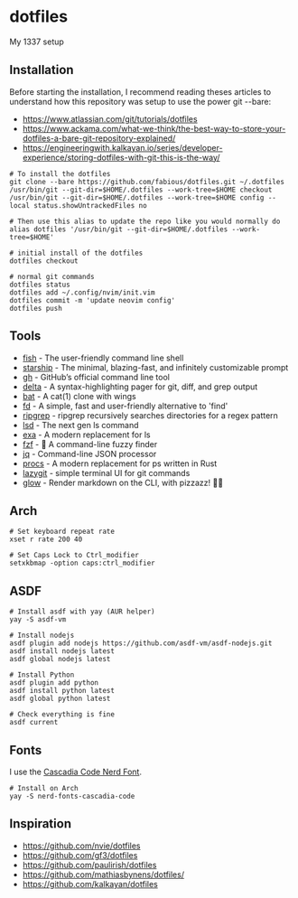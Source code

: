 # dotfiles
My 1337 setup

## Installation

Before starting the installation, I recommend reading theses articles to understand how this repository was setup to use the power git --bare:

- https://www.atlassian.com/git/tutorials/dotfiles
- https://www.ackama.com/what-we-think/the-best-way-to-store-your-dotfiles-a-bare-git-repository-explained/
- https://engineeringwith.kalkayan.io/series/developer-experience/storing-dotfiles-with-git-this-is-the-way/

```
# To install the dotfiles
git clone --bare https://github.com/fabious/dotfiles.git ~/.dotfiles
/usr/bin/git --git-dir=$HOME/.dotfiles --work-tree=$HOME checkout
/usr/bin/git --git-dir=$HOME/.dotfiles --work-tree=$HOME config --local status.showUntrackedFiles no
```

```
# Then use this alias to update the repo like you would normally do
alias dotfiles '/usr/bin/git --git-dir=$HOME/.dotfiles --work-tree=$HOME'

# initial install of the dotfiles
dotfiles checkout

# normal git commands
dotfiles status
dotfiles add ~/.config/nvim/init.vim
dotfiles commit -m 'update neovim config'
dotfiles push
```

## Tools

* [fish][fish] - The user-friendly command line shell
* [starship][starship] - The minimal, blazing-fast, and infinitely customizable prompt
* [gh][gh] - GitHub’s official command line tool
* [delta][delta] - A syntax-highlighting pager for git, diff, and grep output
* [bat][bat] - A cat(1) clone with wings
* [fd][fd] - A simple, fast and user-friendly alternative to 'find'
* [ripgrep][ripgrep] - ripgrep recursively searches directories for a regex pattern
* [lsd][lsd] - The next gen ls command
* [exa][exa] - A modern replacement for ls
* [fzf][fzf] - 🌸 A command-line fuzzy finder
* [jq][jq] - Command-line JSON processor
* [procs][procs] - A modern replacement for ps written in Rust
* [lazygit][lazygit] - simple terminal UI for git commands
* [glow][glow] - Render markdown on the CLI, with pizzazz! 💅🏻

## Arch

```
# Set keyboard repeat rate
xset r rate 200 40

# Set Caps Lock to Ctrl_modifier
setxkbmap -option caps:ctrl_modifier

```

## ASDF
```
# Install asdf with yay (AUR helper)
yay -S asdf-vm

# Install nodejs
asdf plugin add nodejs https://github.com/asdf-vm/asdf-nodejs.git
asdf install nodejs latest
asdf global nodejs latest

# Install Python
asdf plugin add python
asdf install python latest
asdf global python latest

# Check everything is fine
asdf current
```

## Fonts

I use the [Cascadia Code Nerd Font][cascadia-code-nerd-font].

```
# Install on Arch
yay -S nerd-fonts-cascadia-code
```


## Inspiration

* https://github.com/nvie/dotfiles
* https://github.com/gf3/dotfiles
* https://github.com/paulirish/dotfiles
* https://github.com/mathiasbynens/dotfiles/
* https://github.com/kalkayan/dotfiles

[bat]: https://github.com/sharkdp/bat
[delta]: https://github.com/dandavison/delta
[exa]: https://github.com/ogham/exa
[fd]: https://github.com/sharkdp/fd
[fish]: https://fishshell.com/
[fzf]: https://github.com/junegunn/fzf
[gh]: https://github.com/cli/cli
[glow]: https://github.com/charmbracelet/glow
[hack-font]: https://sourcefoundry.org/hack/
[cascadia-code-nerd-font]: https://github.com/ryanoasis/nerd-fonts/tree/master/patched-fonts/CascadiaCode
[jq]: https://github.com/stedolan/jq
[lazygit]: https://github.com/jesseduffield/lazygit
[lsd]: https://github.com/Peltoche/lsd
[procs]: https://github.com/dalance/procs
[ripgrep]: https://github.com/BurntSushi/ripgrep
[starship]: https://github.com/starship/starship

